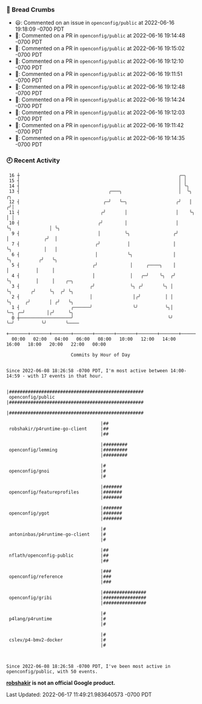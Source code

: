 ### 🍞 Bread Crumbs

 * 😃: Commented on an issue in `openconfig/public` at 2022-06-16 19:18:09 -0700 PDT
 * 💬: Commented on a PR in  `openconfig/public` at 2022-06-16 19:14:48 -0700 PDT
 * 💬: Commented on a PR in  `openconfig/public` at 2022-06-16 19:15:02 -0700 PDT
 * 💬: Commented on a PR in  `openconfig/public` at 2022-06-16 19:12:10 -0700 PDT
 * 💬: Commented on a PR in  `openconfig/public` at 2022-06-16 19:11:51 -0700 PDT
 * 💬: Commented on a PR in  `openconfig/public` at 2022-06-16 19:12:48 -0700 PDT
 * 💬: Commented on a PR in  `openconfig/public` at 2022-06-16 19:14:24 -0700 PDT
 * 💬: Commented on a PR in  `openconfig/public` at 2022-06-16 19:12:03 -0700 PDT
 * 💬: Commented on a PR in  `openconfig/public` at 2022-06-16 19:11:42 -0700 PDT
 * 💬: Commented on a PR in  `openconfig/public` at 2022-06-16 19:14:35 -0700 PDT

### 🕘 Recent Activity
```
 16 ┼                                                           ╭─╮
 15 ┤                                                           │ │
 14 ┤                                                           │ ╰╮
 13 ┤                                 ╭───╮                     │  ╰╮                 ╭╮
 12 ┤                               ╭─╯   ╰─╮                  ╭╯   │                ╭╯│
 11 ┤                              ╭╯       │                  │    ╰╮               │ │
 10 ┤                             ╭╯        │                  │     ╰╮              │ ╰╮
  9 ┤                             │         ╰╮                ╭╯      │             ╭╯  │
  7 ┤                            ╭╯          │                │       ╰╮            │   │
  6 ┤                            │           ╰╮               │        ╰╮          ╭╯   ╰╮
  5 ┤                           ╭╯            │     ╭────╮    │         │          │     │
  4 ┤                           │             │   ╭─╯    ╰╮  ╭╯         ╰╮         │     │    ╭─╮
  3 ┤                          ╭╯             ╰╮ ╭╯       ╰╮ │           ╰╮       ╭╯     ╰╮  ╭╯ ╰╮
  2 ┤                          │               │╭╯         │ │            ╰╮     ╭╯       │ ╭╯   ╰╮
  1 ┤                   ╭──────╯               ╰╯          ╰╮│             ╰─╮ ╭─╯        │╭╯     ╰╮
  0 ┼───────────────────╯                                   ╰╯               ╰─╯          ╰╯       ╰────
    +───────+───────+───────+───────+───────+───────+───────+───────+───────+───────+───────+───────+────
  00:00   02:00   04:00   06:00   08:00   10:00   12:00   14:00   16:00   18:00   20:00   22:00   00:00   

						Commits by Hour of Day


Since 2022-06-08 18:26:58 -0700 PDT, I'm most active between 14:00-14:59 - with 17 events in that hour.

```



```
                                   |##################################################
 openconfig/public                 |##################################################
                                   |##################################################

                                   |##
 robshakir/p4runtime-go-client     |##
                                   |##

                                   |#########
 openconfig/lemming                |#########
                                   |#########

                                   |#
 openconfig/gnoi                   |#
                                   |#

                                   |#######
 openconfig/featureprofiles        |#######
                                   |#######

                                   |#######
 openconfig/ygot                   |#######
                                   |#######

                                   |#
 antoninbas/p4runtime-go-client    |#
                                   |#

                                   |##
 nflath/openconfig-public          |##
                                   |##

                                   |###
 openconfig/reference              |###
                                   |###

                                   |################
 openconfig/gribi                  |################
                                   |################

                                   |#
 p4lang/p4runtime                  |#
                                   |#

                                   |#
 cslev/p4-bmv2-docker              |#
                                   |#



Since 2022-06-08 18:26:58 -0700 PDT, I've been most active in openconfig/public, with 50 events.

```
**[robshakir](mailto:robjs@google.com) is not an official Google product.**  


Last Updated: 2022-06-17 11:49:21.983640573 -0700 PDT
